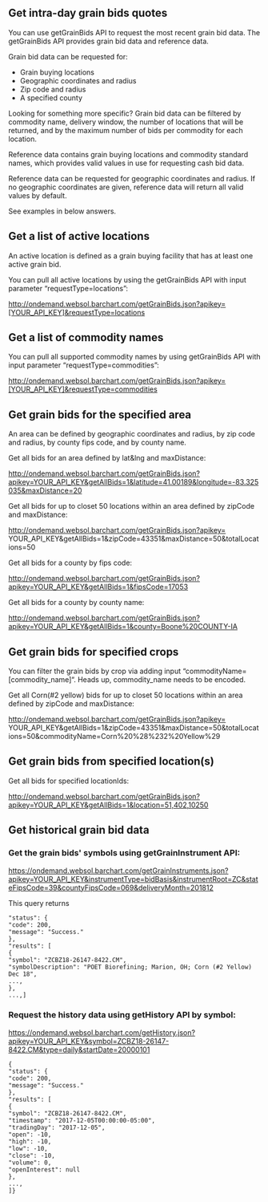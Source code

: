 ## Get intra-day grain bids quotes

You can use getGrainBids API to request the most recent grain bid data.  The getGrainBids API provides grain bid data and reference data.

Grain bid data can be requested for:
* Grain buying locations
* Geographic coordinates and radius
* Zip code and radius 
* A specified county

Looking for something more specific? Grain bid data can be filtered by commodity name, delivery window, the number of locations that will be returned, and by the maximum number of bids per commodity for each location.

Reference data contains grain buying locations and commodity standard names, which provides valid values in use for requesting cash bid data.

Reference data can be requested for geographic coordinates and radius. If no geographic coordinates are given, reference data will return all valid values by default.

See examples in below answers.



## Get a list of active locations

An active location is defined as a grain buying facility that has at least one active grain bid.

You can pull all active locations by using the getGrainBids API with input parameter “requestType=locations”:

http://ondemand.websol.barchart.com/getGrainBids.json?apikey=[YOUR_API_KEY]&requestType=locations

## Get a list of commodity names

You can pull all supported commodity names by using getGrainBids API with input parameter “requestType=commodities”:

http://ondemand.websol.barchart.com/getGrainBids.json?apikey=[YOUR_API_KEY]&requestType=commodities

## Get grain bids for the specified area
An area can be defined by geographic coordinates and radius, by zip code and radius, by county fips code, and by county name.

Get all bids for an area defined by lat&lng and maxDistance:

http://ondemand.websol.barchart.com/getGrainBids.json?apikey=YOUR_API_KEY&getAllBids=1&latitude=41.00189&longitude=-83.325035&maxDistance=20

Get all bids for up to closet 50 locations within an area defined by zipCode and maxDistance:

http://ondemand.websol.barchart.com/getGrainBids.json?apikey= YOUR_API_KEY&getAllBids=1&zipCode=43351&maxDistance=50&totalLocations=50

Get all bids for a county by fips code:

http://ondemand.websol.barchart.com/getGrainBids.json?apikey=YOUR_API_KEY&getAllBids=1&fipsCode=17053

Get all bids for a county by county name:

http://ondemand.websol.barchart.com/getGrainBids.json?apikey=YOUR_API_KEY&getAllBids=1&county=Boone%20COUNTY-IA

## Get grain bids for specified crops
You can filter the grain bids by crop via adding input “commodityName=[commodity_name]“. Heads up, commodity_name needs to be encoded.

Get all Corn(#2 yellow) bids for up to closet 50 locations within an area defined by zipCode and maxDistance:

http://ondemand.websol.barchart.com/getGrainBids.json?apikey= YOUR_API_KEY&getAllBids=1&zipCode=43351&maxDistance=50&totalLocations=50&commodityName=Corn%20%28%232%20Yellow%29


## Get grain bids from specified location(s)
Get all bids for specified locationIds:

http://ondemand.websol.barchart.com/getGrainBids.json?apikey=YOUR_API_KEY&getAllBids=1&location=51,402,10250

## Get historical grain bid data

### Get the grain bids' symbols using getGrainInstrument API:

 https://ondemand.websol.barchart.com/getGrainInstruments.json?apikey=YOUR_API_KEY&instrumentType=bidBasis&instrumentRoot=ZC&stateFipsCode=39&countyFipsCode=069&deliveryMonth=201812

This query returns
```
"status": {
"code": 200,
"message": "Success."
},
"results": [
{
"symbol": "ZCBZ18-26147-8422.CM",
"symbolDescription": "POET Biorefining; Marion, OH; Corn (#2 Yellow) Dec 18",
...,
},
...,]
```
### Request the history data using getHistory API by symbol:

https://ondemand.websol.barchart.com/getHistory.json?apikey=YOUR_API_KEY&symbol=ZCBZ18-26147-8422.CM&type=daily&startDate=20000101
```
{
"status": {
"code": 200,
"message": "Success."
},
"results": [
{
"symbol": "ZCBZ18-26147-8422.CM",
"timestamp": "2017-12-05T00:00:00-05:00",
"tradingDay": "2017-12-05",
"open": -10,
"high": -10,
"low": -10,
"close": -10,
"volume": 0,
"openInterest": null
},
...,
]}
```

